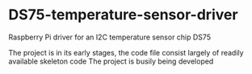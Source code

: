 # DS75-temperature-sensor-driver
Raspberry Pi driver for an I2C temperature sensor chip DS75

The project is in its early stages, the code file consist largely of readily available skeleton code
The project is busily being developed
